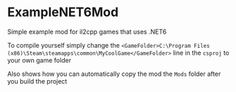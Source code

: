 # ExampleNET6Mod
Simple example mod for il2cpp games that uses .NET6 

To compile yourself simply change the `<GameFolder>C:\Program Files (x86)\Steam\steamapps\common\MyCoolGame</GameFolder>` line in the `csproj` to your own game folder

Also shows how you can automatically copy the mod the `Mods` folder after you build the project

